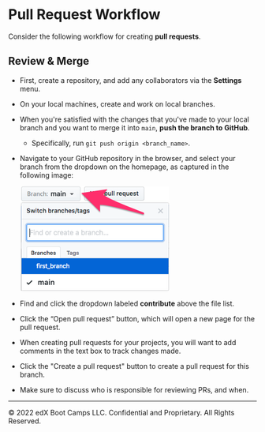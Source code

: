 # Pull Request Workflow

Consider the following workflow for creating **pull requests**.

## Review & Merge

* First, create a repository, and add any collaborators via the **Settings** menu.

* On your local machines, create and work on local branches.

* When you're satisfied with the changes that you've made to your local branch and you want to merge it into `main`, **push the branch to GitHub**.

  * Specifically, run `git push origin <branch_name>`.

* Navigate to your GitHub repository in the browser, and select your branch from the dropdown on the homepage, as captured in the following image:

  ![GitHub's selections for which branch to display.](Images/branch-select.png)

* Find and click the dropdown labeled **contribute** above the file list.

* Click the “Open pull request” button, which will open a new page for the pull request.

* When creating pull requests for your projects, you will want to add comments in the text box to track changes made.

* Click the "Create a pull request" button to create a pull request for this branch.

* Make sure to discuss who is responsible for reviewing PRs, and when.

- - -

© 2022 edX Boot Camps LLC. Confidential and Proprietary. All Rights Reserved.
